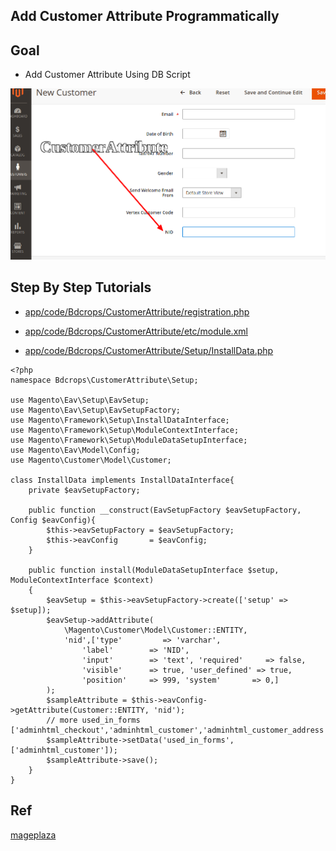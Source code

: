 ## Add Customer Attribute Programmatically

## Goal

- Add Customer Attribute Using DB Script

![CustomerAttribute](docs/CustomerAttribute.png)

## Step By Step Tutorials

- [app/code/Bdcrops/CustomerAttribute/registration.php](registration.php)

- [app/code/Bdcrops/CustomerAttribute/etc/module.xml](etc/module.xml)

- [app/code/Bdcrops/CustomerAttribute/Setup/InstallData.php](Setup/InstallData.php)
```
<?php
namespace Bdcrops\CustomerAttribute\Setup;

use Magento\Eav\Setup\EavSetup;
use Magento\Eav\Setup\EavSetupFactory;
use Magento\Framework\Setup\InstallDataInterface;
use Magento\Framework\Setup\ModuleContextInterface;
use Magento\Framework\Setup\ModuleDataSetupInterface;
use Magento\Eav\Model\Config;
use Magento\Customer\Model\Customer;

class InstallData implements InstallDataInterface{
	private $eavSetupFactory;

	public function __construct(EavSetupFactory $eavSetupFactory, Config $eavConfig){
		$this->eavSetupFactory = $eavSetupFactory;
		$this->eavConfig       = $eavConfig;
	}

	public function install(ModuleDataSetupInterface $setup, ModuleContextInterface $context)
	{
		$eavSetup = $this->eavSetupFactory->create(['setup' => $setup]);
		$eavSetup->addAttribute(
			\Magento\Customer\Model\Customer::ENTITY,
			'nid',['type'         => 'varchar',
				'label'        => 'NID',
				'input'        => 'text', 'required'     => false,
				'visible'      => true, 'user_defined' => true,
				'position'     => 999, 'system'       => 0,]
		);
		$sampleAttribute = $this->eavConfig->getAttribute(Customer::ENTITY, 'nid');
		// more used_in_forms ['adminhtml_checkout','adminhtml_customer','adminhtml_customer_address','customer_account_edit','customer_address_edit','customer_register_address']
		$sampleAttribute->setData('used_in_forms',['adminhtml_customer']);
		$sampleAttribute->save();
	}
}

```



## Ref
[mageplaza](https://www.mageplaza.com/magento-2-module-development/magento-2-add-customer-attribute-programmatically.html)
